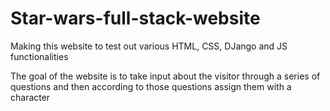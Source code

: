# Star-wars-full-stack-website
Making this website to test out various HTML, CSS, DJango and JS functionalities

The goal of the website is to take input about the visitor through a series of questions and then according to those questions assign them with a character
